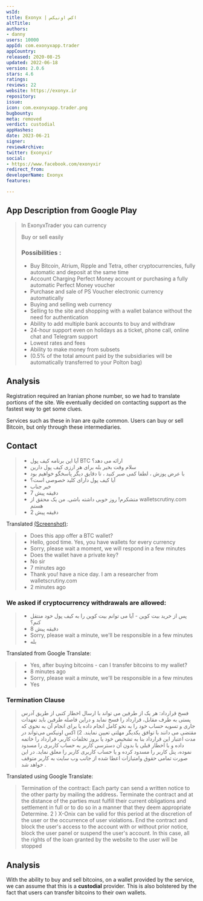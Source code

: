 ```yaml
---
wsId: 
title: Exonyx | اکس اونیکس
altTitle: 
authors:
- danny
users: 10000
appId: com.exonyxapp.trader
appCountry: 
released: 2020-08-25
updated: 2022-06-18
version: 2.0.6
stars: 4.6
ratings: 
reviews: 22
website: https://exonyx.ir
repository: 
issue: 
icon: com.exonyxapp.trader.png
bugbounty: 
meta: removed
verdict: custodial
appHashes: 
date: 2023-06-21
signer: 
reviewArchive: 
twitter: Exonyxir
social:
- https://www.facebook.com/exonyxir
redirect_from: 
developerName: Exonyx
features: 

---
```


## App Description from Google Play

> In ExonyxTrader you can currency
>
> Buy or sell easily
>
> ### Possibilities :
> - Buy Bitcoin, Atrium, Ripple and Tetra, other cryptocurrencies, fully automatic and deposit at the same time
> - Account Charging Perfect Money account or purchasing a fully automatic Perfect Money voucher
> - Purchase and sale of PS Voucher electronic currency automatically
> - Buying and selling web currency
> - Selling to the site and shopping with a wallet balance without the need for authentication
> - Ability to add multiple bank accounts to buy and withdraw
> -  24-hour support even on holidays as a ticket, phone call, online chat and Telegram support
> - Lowest rates and fees
> - Ability to make money from subsets
> - (0.5% of the total amount paid by the subsidiaries will be automatically transferred to your Polton bag)

## Analysis 

Registration required an Iranian phone number, so we had to translate portions of the site. We eventually decided on contacting support as the fastest way to get some clues. 

Services such as these in Iran are quite common. Users can buy or sell Bitcoin, but only through these intermediaries.

## Contact 

> - آیا این برنامه کیف پول BTC ارائه می دهد؟
> - سلام وقت بخیر بله برای هر ارزی کیف پول دارین
> - با عرض پوزش ، لطفا کمی صبر کنید ، تا دقایق دیگر پاسخگو خواهیم بود
> - آیا کیف پول دارای کلید خصوصی است؟
> - خیر جناب
> - 7 دقیقه پیش
> - متشکرم! روز خوبی داشته باشی. من یک محقق از walletscrutiny.com هستم
> - 2 دقیقه پیش  

Translated [(Screenshot)](https://twitter.com/BitcoinWalletz/status/1641710112485281792): 

> - Does this app offer a BTC wallet?
> - Hello, good time. Yes, you have wallets for every currency
> - Sorry, please wait a moment, we will respond in a few minutes
> - Does the wallet have a private key?
> - No sir
> - 7 minutes ago
> - Thank you! have a nice day. I am a researcher from walletscrutiny.com
> - 2 minutes ago

### We asked if cryptocurrency withdrawals are allowed: 

> - پس از خرید بیت کوین - آیا می توانم بیت کوین را به کیف پول خود منتقل کنم؟
> - 8 دقیقه پیش
> - Sorry, please wait a minute, we'll be responsible in a few minutes
> - بله

Translated from Google Translate: 

> - Yes, after buying bitcoins - can I transfer bitcoins to my wallet?
> - 8 minutes ago
> - Sorry, please wait a minute, we'll be responsible in a few minutes
> - Yes


### Termination Clause 

>  فسخ قرارداد:
> هر یک از طرفین می تواند با ارسال اخطار کتبی از طریق آدرس پستی به طرف مقابل، قرارداد را فسخ نماید و دراین فاصله طرفین باید تعهدات جاری و تسویه حساب خود را به نحو کامل انجام داده یا برای انجام آن به نحوی که مقتضی می دانند با توافق یکدیگر مهلتی تعیین نمایند. 2) اکس اونیکس می‌تواند در مدت اعتبار این قرارداد بنا به تشخیص خود یا بروز تخلفات کاربر، قرارداد را خاتمه داده و با اخطار قبلی یا بدون آن دسترسی کاربر به حساب کاربری را مسدود نموده، پنل کاربر را مسدود کرده و یا حساب کاربری کاربر را معلق نماید. در این صورت تمامی حقوق وامتیازات اعطا شده از جانب وب سایت به کاربر متوقف خواهد شد .

Translated using Google Translate: 

>  Termination of the contract:
> Each party can send a written notice to the other party by mailing the address، Terminate the contract and at the distance of the parties must fulfill their current obligations and settlement in full or to do so in a manner that they deem appropriate Determine. 2 ) X-Onix can be valid for this period at the discretion of the user or the occurrence of user violations، End the contract and block the user's access to the account with or without prior notice, block the user panel or suspend the user's account. In this case, all the rights of the loan granted by the website to the user will be stopped  

## Analysis 

With the ability to buy and sell bitcoins, on a wallet provided by the service, we can assume that this is a **custodial** provider. This is also bolstered by the fact that users can transfer bitcoins to their own wallets. 




